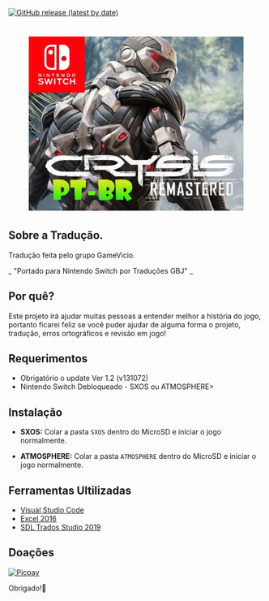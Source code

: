 [![GitHub release (latest by date)](https://img.shields.io/github/v/release/JUNIORGBJ/Crysis_Remastered_PT-BR)](https://github.com/JUNIORGBJ/Crysis_Remastered_PT-BR/releases/latest)
<h1 align="center"><figure>
  <img src="Crysis.Remastered.png">
</figure></h1>


## Sobre a Tradução.

Tradução feita pelo grupo GameVicio.

_ "Portado para Nintendo Switch por Traduções GBJ" _

## Por quê?

Este projeto irá ajudar muitas pessoas a entender melhor a história do jogo, portanto ficarei feliz se você puder ajudar de alguma forma o projeto, tradução, erros ortográficos e revisão em jogo!

## Requerimentos

- Obrigatório o update Ver 1.2 (v131072)
- Nintendo Switch Debloqueado - SXOS ou ATMOSPHERE>

## Instalação

- **SXOS:** Colar a pasta ```SXOS``` dentro do MicroSD e iniciar o jogo normalmente.

- **ATMOSPHERE:** Colar a pasta ```ATMOSPHERE``` dentro do MicroSD e iniciar o jogo normalmente.

## Ferramentas Ultilizadas

- [Visual Studio Code](https://code.visualstudio.com)
- [Excel 2016](https://www.office.com/?omkt=pt-br)
- [SDL Trados Studio 2019](https://www.sdltrados.com)

## Doações

[![Picpay](https://i.ibb.co/cYcsCnZ/hhhh.png)](https://picpay.me/gilsongbj)

Obrigado!:wave:

